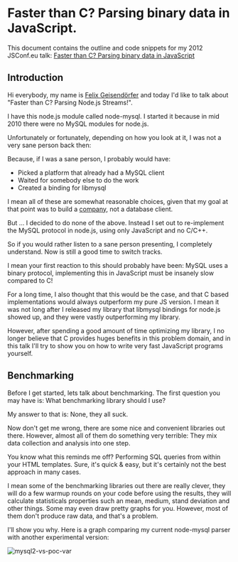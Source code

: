 # Faster than C? Parsing binary data in JavaScript.

This document contains the outline and code snippets for my 2012 JSConf.eu talk:
[Faster than C? Parsing binary data in JavaScript](http://2012.jsconf.eu/speaker/2012/09/05/faster-than-c-parsing-node-js-streams-.html)

## Introduction

Hi everybody, my name is [Felix Geisendörfer](http://felixge.de/) and today I'd
like to talk about "Faster than C? Parsing Node.js Streams!".

I have this node.js module called node-mysql.  I started it because in mid 2010
there were no MySQL modules for node.js.

Unfortunately or fortunately, depending on how you look at it, I was not a very
sane person back then:

Because, if I was a sane person, I probably would have:

* Picked a platform that already had a MySQL client
* Waited for somebody else to do the work
* Created a binding for libmysql

I mean all of these are somewhat reasonable choices, given that my goal at that
point was to build a [company](http://transloadit.com/), not a database client.

But ... I decided to do none of the above. Instead I set out to re-implement
the MySQL protocol in node.js, using only JavaScript and no C/C++.

So if you would rather listen to a sane person presenting, I completely
understand. Now is still a good time to switch tracks.

I mean your first reaction to this should probably have been: MySQL uses a binary
protocol, implementing this in JavaScript must be insanely slow compared to C!

For a long time, I also thought that this would be the case, and that C based
implementations would always outperform my pure JS version. I mean it was not
long after I released my library that libmysql bindings for node.js showed up,
and they were vastly outperforming my library.

However, after spending a good amount of time optimizing my library, I no
longer believe that C provides huges benefits in this problem domain, and in
this talk I'll try to show you on how to write very fast JavaScript programs
yourself.

## Benchmarking

Before I get started, lets talk about benchmarking. The first question you
may have is: What benchmarking library should I use?

My answer to that is: None, they all suck.

Now don't get me wrong, there are some nice and convenient libraries out there.
However, almost all of them do something very terrible: They mix data collection
and analysis into one step.

You know what this reminds me off? Performing SQL queries from within your HTML
templates. Sure, it's quick & easy, but it's certainly not the best approach
in many cases.

I mean some of the benchmarking libraries out there are really clever, they will
do a few warmup rounds on your code before using the results, they will calculate
statisticals properties such an mean, medium, stand deviation and other things.
Some may even draw pretty graphs for you. However, most of them don't produce
raw data, and that's a problem.

I'll show you why. Here is a graph comparing my current node-mysql parser
with another experimental version:

![mysql2-vs-poc-var](https://github.com/felixge/faster-than-c/raw/master/figures/mysql2-poc-bar.png)
